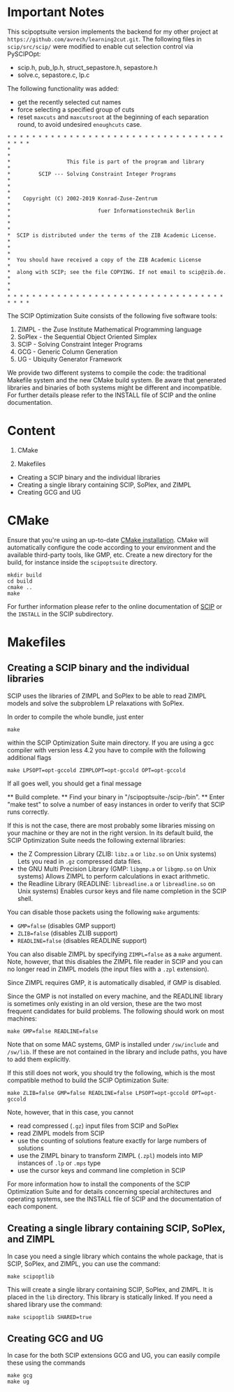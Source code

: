 # Important Notes
This scipoptsuite version implements the backend for my other project at
`https://github.com/avrech/learning2cut.git`.
The following files in `scip/src/scip/` were modified to enable cut selection control 
via PySCIPOpt:
- scip.h, pub_lp.h, struct_sepastore.h, sepastore.h 
- solve.c, sepastore.c, lp.c  

The following functionality was added:  
- get the recently selected cut names
- force selecting a specified group of cuts  
- reset `maxcuts` and `maxcutsroot` at the beginning of each separation round, to avoid undesired `enoughcuts` case. 


```
* * * * * * * * * * * * * * * * * * * * * * * * * * * * * * * * * * * * * * *
*                                                                           *
*                  This file is part of the program and library             *
*         SCIP --- Solving Constraint Integer Programs                      *
*                                                                           *
*    Copyright (C) 2002-2019 Konrad-Zuse-Zentrum                            *
*                            fuer Informationstechnik Berlin                *
*                                                                           *
*  SCIP is distributed under the terms of the ZIB Academic License.         *
*                                                                           *
*  You should have received a copy of the ZIB Academic License              *
*  along with SCIP; see the file COPYING. If not email to scip@zib.de.      *
*                                                                           *
* * * * * * * * * * * * * * * * * * * * * * * * * * * * * * * * * * * * * * *
```

The SCIP Optimization Suite consists of the following five software tools:
  1. ZIMPL  - the Zuse Institute Mathematical Programming language
  2. SoPlex - the Sequential Object Oriented Simplex
  3. SCIP   - Solving Constraint Integer Programs
  4. GCG    - Generic Column Generation
  5. UG     - Ubiquity Generator Framework

We provide two different systems to compile the code: the traditional Makefile
system and the new CMake build system.  Be aware that generated libraries and
binaries of both systems might be different and incompatible.  For further
details please refer to the INSTALL file of SCIP and the online documentation.


Content
=======

1. CMake

2. Makefiles
  - Creating a SCIP binary and the individual libraries
  - Creating a single library containing SCIP, SoPlex, and ZIMPL
  - Creating GCG and UG


CMake
=====

Ensure that you're using an up-to-date [CMake installation](https://cmake.org/).
CMake will automatically configure the code according to your environment and
the available third-party tools, like GMP, etc.
Create a new directory for the build, for instance inside the `scipoptsuite` directory.

    mkdir build
    cd build
    cmake ..
    make

For further information please refer to the online documentation of [SCIP](http://scip.zib.de)
or the `INSTALL` in the SCIP subdirectory.


Makefiles
=========

##  Creating a SCIP binary and the individual libraries

SCIP uses the libraries of ZIMPL and SoPlex to be able to read ZIMPL models
and solve the subproblem LP relaxations with SoPlex.

In order to compile the whole bundle, just enter

    make

within the SCIP Optimization Suite main directory. If you are using a
gcc compiler with version less 4.2 you have to compile with the following
additional flags

    make LPSOPT=opt-gccold ZIMPLOPT=opt-gccold OPT=opt-gccold

If all goes well, you should get a final message

** Build complete.
** Find your binary in "<path>/scipoptsuite-<version>/scip-<version>/bin".
** Enter "make test" to solve a number of easy instances in order to verify that SCIP runs correctly.


If this is not the case, there are most probably some libraries missing on
your machine or they are not in the right version. In its default build, the
SCIP Optimization Suite needs the following external libraries:

- the Z Compression Library (ZLIB: `libz.a` or `libz.so` on Unix systems)
  Lets you read in `.gz` compressed data files.
- the GNU Multi Precision Library (GMP: `libgmp.a` or `libgmp.so` on Unix systems)
  Allows ZIMPL to perform calculations in exact arithmetic.
- the Readline Library (READLINE: `libreadline.a` or `libreadline.so` on Unix systems)
  Enables cursor keys and file name completion in the SCIP shell.

You can disable those packets using the following `make` arguments:
- `GMP=false`       (disables GMP support)
- `ZLIB=false`      (disables ZLIB support)
- `READLINE=false`  (disables READLINE support)

You can also disable ZIMPL by specifying `ZIMPL=false` as a `make` argument.
Note, however, that this disables the ZIMPL file reader in SCIP and you can
no longer read in ZIMPL models (the input files with a `.zpl` extension).

Since ZIMPL requires GMP, it is automatically disabled, if GMP is disabled.

Since the GMP is not installed on every machine, and the READLINE library is
sometimes only existing in an old version, these are the two most frequent
candidates for build problems. The following should work on most machines:

    make GMP=false READLINE=false

Note that on some MAC systems, GMP is installed under `/sw/include` and `/sw/lib`.
If these are not contained in the library and include paths, you have to add
them explicitly.

If this still does not work, you should try the following, which is the most
compatible method to build the SCIP Optimization Suite:

    make ZLIB=false GMP=false READLINE=false LPSOPT=opt-gccold OPT=opt-gccold

Note, however, that in this case, you cannot
- read compressed (`.gz`) input files from SCIP and SoPlex
- read ZIMPL models from SCIP
- use the counting of solutions feature exactly for large numbers of solutions
- use the ZIMPL binary to transform ZIMPL (`.zpl`) models into MIP instances
  of `.lp` or `.mps` type
- use the cursor keys and command line completion in SCIP


For more information how to install the components of the SCIP
Optimization Suite and for details concerning special architectures and
operating systems, see the INSTALL file of SCIP and the documentation
of each component.

## Creating a single library containing SCIP, SoPlex, and ZIMPL

In case you need a single library which contains the whole package, that is
SCIP, SoPlex, and ZIMPL, you can use the command:

    make scipoptlib

This will create a single library containing SCIP, SoPlex, and ZIMPL. It is
placed in the `lib` directory. This library is statically linked. If you
need a shared library use the command:

    make scipoptlib SHARED=true

## Creating GCG and UG

In case for the both SCIP extensions GCG and UG, you can easily compile
these using the commands

    make gcg
    make ug
